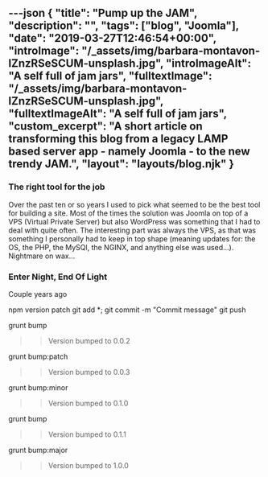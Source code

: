 ---json
{
  "title": "Pump up the JAM",
  "description": "",
  "tags": ["blog", "Joomla"],
  "date": "2019-03-27T12:46:54+00:00",
  "introImage": "/_assets/img/barbara-montavon-lZnzRSeSCUM-unsplash.jpg",
  "introImageAlt": "A self full of jam jars",
  "fulltextImage": "/_assets/img/barbara-montavon-lZnzRSeSCUM-unsplash.jpg",
  "fulltextImageAlt": "A self full of jam jars",
  "custom_excerpt": "A short article on transforming this blog from a legacy LAMP based server app - namely Joomla - to the new trendy JAM.",
  "layout": "layouts/blog.njk"
}
---
### The right tool for the job
Over the past ten or so years I used to pick what seemed to be the best tool for building a site. Most of the times the solution was Joomla on top of a VPS (Virtual Private Server) but also WordPress was something that I had to deal with quite often. The interesting part was always the VPS, as that was something I personally had to keep in top shape (meaning updates for: the OS, the PHP, the MySQl, the NGINX, and anything else was used...). Nightmare on wax...

### Enter Night, End Of Light


Couple years ago 

npm version patch
git add *;
git commit -m "Commit message"
git push
<!-- npm publish -->



grunt bump
>> Version bumped to 0.0.2

grunt bump:patch
>> Version bumped to 0.0.3

grunt bump:minor
>> Version bumped to 0.1.0

grunt bump
>> Version bumped to 0.1.1

grunt bump:major
>> Version bumped to 1.0.0